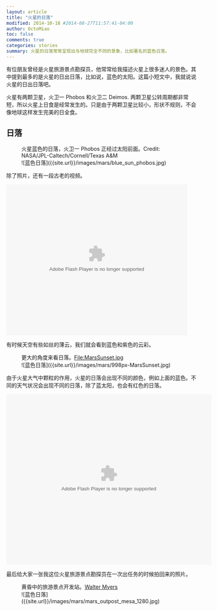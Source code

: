 ```yaml
---
layout: article
title: "火星的日落"
modified: 2014-10-18 #2014-08-27T11:57:41-04:00
author: OctoMiao
toc: false
comments: true
categories: stories
summary: 火星的日落常常呈现出与地球完全不同的景象，比如著名的蓝色日落。
---
```


有位朋友曾经是火星旅游景点勘探员，他常常给我描述火星上很多迷人的景色。其中提到最多的是火星的日出日落，比如说，蓝色的太阳。这篇小短文中，我就说说火星的日出日落吧。


火星有两颗卫星，火卫一 Phobos 和火卫二 Deimos. 两颗卫星公转周期都非常短，所以火星上日食是经常发生的。只是由于两颗卫星比较小，形状不规则，不会像地球这样发生完美的日全食。


## 日落

<figure markdown="1">
<figcaption>
火星蓝色的日落，火卫一 Phobos 正经过太阳前面。Credit: NASA/JPL-Caltech/Cornell/Texas A&M
</figcaption>
![蓝色日落]({{site.url}}/images/mars/blue_sun_phobos.jpg)
</figure>


除了照片，还有一段古老的视频。


<embed src="http://player.youku.com/player.php/sid/XODA2NTQwODc2/v.swf" allowFullScreen="true" quality="high" width="480" height="400" align="middle" allowScriptAccess="always" type="application/x-shockwave-flash">



有时候天空有些如丝的薄云，我们就会看到蓝色和紫色的云彩。


<figure markdown="1">
<figcaption>
更大的角度来看日落。<a href="https://en.wikipedia.org/wiki/File:MarsSunset.jpg">File:MarsSunset.jpg</a>
</figcaption>
![蓝色日落]({{site.url}}/images/mars/998px-MarsSunset.jpg)
</figure>

由于火星大气中颗粒的作用，火星的日落会出现不同的颜色，例如上面的蓝色。不同的天气状况会出现不同的日落，除了蓝太阳，也会有红色的日落。

<embed height="452" width="544" quality="high" allowfullscreen="true" type="application/x-shockwave-flash" src="http://share.acg.tv/flash.swf" flashvars="aid=1634896&page=1" pluginspage="http://www.adobe.com/shockwave/download/download.cgi?P1_Prod_Version=ShockwaveFlash">




最后给大家一张我这位火星旅游景点勘探员在一次出任务的时候拍回来的照片。

<figure markdown="1">
<figcaption>
黄昏中的旅游景点开发站。<a href="http://www.arcadiastreet.com/cgvistas/spacexp/se_mars_2500b.htm">Walter Myers</a>
</figcaption>
![蓝色日落]({{site.url}}/images/mars/mars_outpost_mesa_1280.jpg)
</figure>






